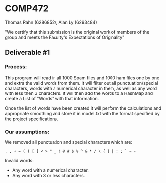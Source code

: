# COMP472

Thomas Rahn (6286852), Alan Ly (6293484)

"We certify that this submission is the original work of members of the group and meets the
Faculty's Expectations of Originality"

## Deliverable #1

### Process:

This program will read in all 1000 Spam files and 1000 ham files one by one and extra the valid words from them. It will filter out all punctuation/special characters, words with a numerical character in them, as well as any word with less then 3 characters. It will then add the words to a HashMap and create a List of "Words" with that information.

Once the list of words have been created it will perform the calculations and appropriate smoothing and store it in model.txt with the format specified by the project specifications.

### Our assumptions:

We removed all punctuation and special characters which are:

    . , + = ( ) [ ] < > " _ ! @ # $ % ^ & * / \ { } | : ; ` ~ -
		
Invalid words:

- Any word with a numerical character.
- Any word with 3 or less characters.
